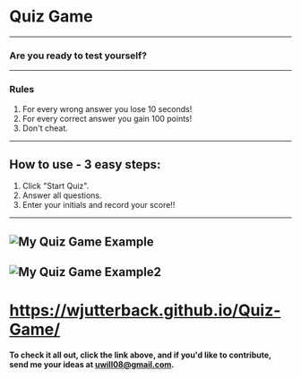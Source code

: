 # Quiz Game
---
### Are you ready to test yourself?
---
### Rules
1. For every wrong answer you lose 10 seconds!
2. For every correct answer you gain 100 points!
3. Don't cheat.
---
## How to use - 3 easy steps:

1. Click "Start Quiz".
2. Answer all questions.
3. Enter your initials and record your score!!
---

## ![My Quiz Game Example](/assets/img/quizgame.bmp)
## ![My Quiz Game Example2](/assets/img/quizgame2.bmp)

# https://wjutterback.github.io/Quiz-Game/

#### To check it all out, click the link above, and if you'd like to contribute, send me your ideas at uwill08@gmail.com.
